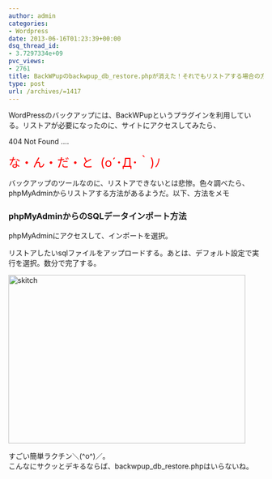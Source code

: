 ```yaml
---
author: admin
categories:
- Wordpress
date: 2013-06-16T01:23:39+00:00
dsq_thread_id:
- 3.7297334e+09
pvc_views:
- 2761
title: BackWPupのbackwpup_db_restore.phpが消えた！それでもリストアする場合の方法メモ
type: post
url: /archives/=1417
---
```


WordPressのバックアップには、BackWPupというプラグインを利用している。リストアが必要になったのに、サイトにアクセスしてみたら、

404 Not Found &#8230;.

<font color="#ff0000" size="5">な・ん・だ・と&#160; (o´･Д･｀)ﾉ </font>

バックアップのツールなのに、リストアできないとは悲惨。色々調べたら、phpMyAdminからリストアする方法があるようだ。以下、方法をメモ

### phpMyAdminからのSQLデータインポート方法

<p align="left">
  phpMyAdminにアクセスして、インポートを選択。
</p>

<p align="left">
  リストアしたいsqlファイルをアップロードする。あとは、デフォルト設定で実行を選択。数分で完了する。
</p>

<p align="left">
  <a href="http://futurismo.biz/wp-content/uploads/skitch5.png"><img title="skitch" style="border-left-width: 0px; border-right-width: 0px; background-image: none; border-bottom-width: 0px; padding-top: 0px; padding-left: 0px; display: inline; padding-right: 0px; border-top-width: 0px" border="0" alt="skitch" src="http://futurismo.biz/wp-content/uploads/skitch_thumb2.png" width="468" height="333" /></a>
</p>

<p align="left">
  すごい簡単ラクチン＼(^o^)／。 <br />こんなにサクッとデキるならば、backwpup_db_restore.phpはいらないね。
</p>